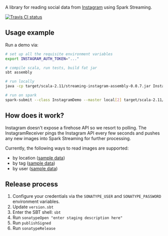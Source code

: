 A library for reading social data from [Instagram](http://instagram.com) using Spark Streaming.

[![Travis CI status](https://api.travis-ci.org/CatalystCode/streaming-instagram.svg?branch=master)](https://travis-ci.org/CatalystCode/streaming-instagram)

## Usage example ##

Run a demo via:

```sh
# set up all the requisite environment variables
export INSTAGRAM_AUTH_TOKEN="..."

# compile scala, run tests, build fat jar
sbt assembly

# run locally
java -cp target/scala-2.11/streaming-instagram-assembly-0.0.7.jar InstagramDemo standalone

# run on spark
spark-submit --class InstagramDemo --master local[2] target/scala-2.11/streaming-instagram-assembly-0.0.7.jar spark
```

## How does it work? ##

Instagram doesn't expose a firehose API so we resort to polling. The InstagramReceiver pings the Instagram API every few
seconds and pushes any new images into Spark Streaming for further processing.

Currently, the following ways to read images are supported:
- by location ([sample data](https://www.instagram.com/explore/locations/213819997/vancouver-british-columbia/))
- by tag ([sample data](https://www.instagram.com/explore/tags/rose/))
- by user ([sample data](https://www.instagram.com/viawesome/))

## Release process ##

1. Configure your credentials via the `SONATYPE_USER` and `SONATYPE_PASSWORD` environment variables.
2. Update `version.sbt`
3. Enter the SBT shell: `sbt`
4. Run `sonatypeOpen "enter staging description here"`
5. Run `publishSigned`
6. Run `sonatypeRelease`

